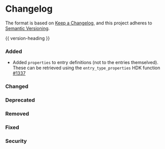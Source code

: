# Changelog
The format is based on [Keep a Changelog](https://keepachangelog.com/en/1.0.0/),
and this project adheres to [Semantic Versioning](https://semver.org/spec/v2.0.0.html).

{{ version-heading }}

### Added
- Added `properties` to entry definitions (not to the entries themselved). These can be retrieved using the `entry_type_properties` HDK function [#1337](https://github.com/holochain/holochain-rust/pull/1337)

### Changed

### Deprecated

### Removed

### Fixed

### Security

